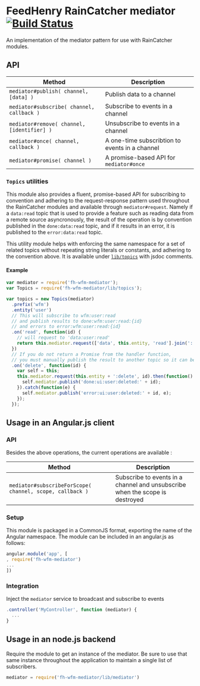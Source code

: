 # FeedHenry RainCatcher mediator [![Build Status](https://travis-ci.org/feedhenry-raincatcher/raincatcher-mediator.png)](https://travis-ci.org/feedhenry-raincatcher/raincatcher-mediator)

An implementation of the mediator pattern for use with RainCatcher modules.

## API
| Method | Description |
| --- | --- |
| `mediator#publish( channel, [data] )` | Publish data to a channel |
| `mediator#subscribe( channel, callback )` | Subscribe to events in a channel |
| `mediator#remove( channel, [identifier] )` | Unsubscribe to events in a channel |
| `mediator#once( channel, callback )` | A one-time subscribtion to events in a channel |
| `mediator#promise( channel )` | A promise-based API for `mediator#once` |

### `Topics` utilities

This module also provides a fluent, promise-based API for subscribing to convention and adhering to the request-response pattern used throughout the RainCatcher modules and available through `mediator#request`.
Namely if a `data:read` topic that is used to provide a feature such as reading data from a remote source asyncronously, the result of the operation is by convention published in the `done:data:read` topic, and if it results in an error, it is published to the `error:data:read` topic.

This utility module helps with enforcing the same namespace for a set of related topics without repeating string literals or constants, and adhering to the convention above. It is available under [`lib/topics`](./lib/topics/index.js) with jsdoc comments.

#### Example

```javascript
var mediator = require('fh-wfm-mediator');
var Topics = require('fh-wfm-mediator/lib/topics');

var topics = new Topics(mediator)
  .prefix('wfm')
  .entity('user')
  // This will subscribe to wfm:user:read
  // and publish results to done:wfm:user:read:{id}
  // and errors to error:wfm:user:read:{id}
  .on('read', function(id) {
    // will request to 'data:user:read'
    return this.mediator.request(['data', this.entity, 'read'].join(':'), id);
  })
  // If you do not return a Promise from the handler function,
  // you must manually publish the result to another topic so it can be consumed
  .on('delete', function(id) {
    var self = this;
    this.mediator.request(this.entity + ':delete', id).then(function() {
      self.mediator.publish('done:ui:user:deleted:' + id);
    }).catch(function(e) {
      self.mediator.publish('error:ui:user:deleted:' + id, e);
    });
  });
```

## Usage in an Angular.js client

### API

Besides the above operations, the current operations are available :

| Method | Description |
| --- | --- |
| `mediator#subscribeForScope( channel, scope, callback )` | Subscribe to events in a channel and unsubscribe when the scope is destroyed|

### Setup
This module is packaged in a CommonJS format, exporting the name of the Angular namespace.  The module can be included in an angular.js as follows:

```javascript
angular.module('app', [
, require('fh-wfm-mediator')
...
])
```

### Integration
Inject the `mediator` service to broadcast and subscribe to events

```javascript
.controller('MyController', function (mediator) {
  ...
}
```

## Usage in an node.js backend
Require the module to get an instance of the mediator.  Be sure to use that same instance throughout the application to maintain a single list of subscribers.

```javascript
mediator = require('fh-wfm-mediator/lib/mediator')
```
